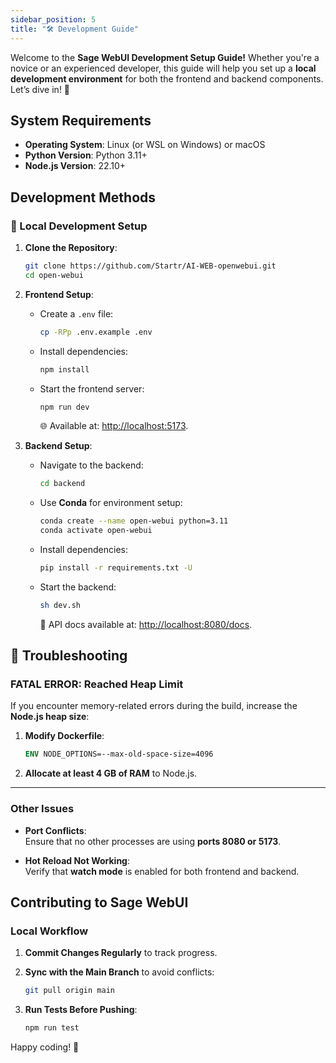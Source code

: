 ```yaml
---
sidebar_position: 5
title: "🛠️ Development Guide"
---
```


Welcome to the **Sage WebUI Development Setup Guide!** Whether you're a novice or an experienced developer, this guide will help you set up a **local development environment** for both the frontend and backend components. Let’s dive in! 🚀

## System Requirements

- **Operating System**: Linux (or WSL on Windows) or macOS  
- **Python Version**: Python 3.11+  
- **Node.js Version**: 22.10+

## Development Methods

### 🐧 Local Development Setup

1. **Clone the Repository**:

   ```bash
   git clone https://github.com/Startr/AI-WEB-openwebui.git
   cd open-webui
   ```

2. **Frontend Setup**:
   - Create a `.env` file:

     ```bash
     cp -RPp .env.example .env
     ```

   - Install dependencies:

     ```bash
     npm install
     ```

   - Start the frontend server:

     ```bash
     npm run dev
     ```

     🌐 Available at: [http://localhost:5173](http://localhost:5173).

3. **Backend Setup**:
   - Navigate to the backend:

     ```bash
     cd backend
     ```

   - Use **Conda** for environment setup:

     ```bash
     conda create --name open-webui python=3.11
     conda activate open-webui
     ```

   - Install dependencies:

     ```bash
     pip install -r requirements.txt -U
     ```

   - Start the backend:

     ```bash
     sh dev.sh
     ```

     📄 API docs available at: [http://localhost:8080/docs](http://localhost:8080/docs).


## 🐛 Troubleshooting

### **FATAL ERROR: Reached Heap Limit**

If you encounter memory-related errors during the build, increase the **Node.js heap size**:

1. **Modify Dockerfile**:

   ```dockerfile
   ENV NODE_OPTIONS=--max-old-space-size=4096
   ```

2. **Allocate at least 4 GB of RAM** to Node.js.

---

### **Other Issues**

- **Port Conflicts**:  
   Ensure that no other processes are using **ports 8080 or 5173**.

- **Hot Reload Not Working**:  
   Verify that **watch mode** is enabled for both frontend and backend.

## Contributing to Sage WebUI

### Local Workflow

1. **Commit Changes Regularly** to track progress.
2. **Sync with the Main Branch** to avoid conflicts:

   ```bash
   git pull origin main
   ```

3. **Run Tests Before Pushing**:

   ```bash
   npm run test
   ```

Happy coding! 🎉
